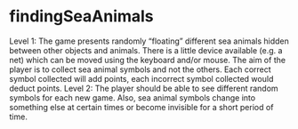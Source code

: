 # findingSeaAnimals
Level 1: The game presents randomly “floating” different sea animals hidden between other objects and animals. There is a little device available (e.g. a net) which can be moved using the keyboard and/or mouse. The aim of the player is to collect sea animal symbols and not the others. Each correct symbol collected will add points, each incorrect symbol collected would deduct points. Level 2: The player should be able to see different random symbols for each new game. Also, sea animal symbols change into something else at certain times or become invisible for a short period of time.
